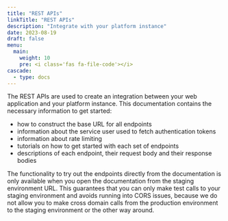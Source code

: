 ```yaml
---
title: "REST APIs"
linkTitle: "REST APIs"
description: "Integrate with your platform instance"
date: 2023-08-19
draft: false
menu:
  main:
    weight: 10
    pre: <i class='fas fa-file-code'></i>
cascade:
  - type: docs
---
```


The REST APIs are used to create an integration between your web application and your platform instance. This documentation contains the necessary information to get started:

- how to construct the base URL for all endpoints
- information about the service user used to fetch authentication tokens
- information about rate limiting
- tutorials on how to get started with each set of endpoints
- descriptions of each endpoint, their request body and their response bodies

The functionality to try out the endpoints directly from the documentation is only available when you open the documentation from the staging environment URL. This guarantees that you can only make test calls to your staging environment and avoids running into CORS issues, because we do not allow you to make cross domain calls from the production environment to the staging environment or the other way around.
